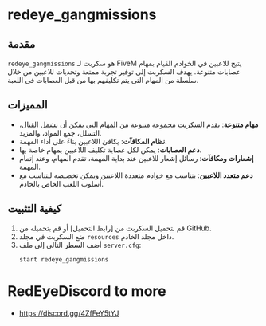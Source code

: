 # redeye_gangmissions

## مقدمة
`redeye_gangmissions` هو سكربت لـ FiveM يتيح للاعبين في الخوادم القيام بمهام عصابات متنوعة. يهدف السكربت إلى توفير تجربة ممتعة وتحديات للاعبين من خلال سلسلة من المهام التي يتم تكليفهم بها من قبل العصابات في اللعبة.

## المميزات
- **مهام متنوعة**: يقدم السكربت مجموعة متنوعة من المهام التي يمكن أن تشمل القتال، التسلل، جمع المواد، والمزيد.
- **نظام المكافآت**: يكافئ اللاعبين بناءً على أداء المهمة.
- **دعم العصابات**: يمكن لكل عصابة تكليف اللاعبين بمهام خاصة بها.
- **إشعارات ومكافآت**: رسائل إشعار للاعبين عند بداية المهمة، تقدم المهام، وعند إتمام المهمة.
- **دعم متعدد اللاعبين**: يتناسب مع خوادم متعددة اللاعبين ويمكن تخصيصه ليتناسب مع أسلوب اللعب الخاص بالخادم.

## كيفية التثبيت

1. قم بتحميل السكربت من [رابط التحميل] أو قم بتحميله من GitHub.
2. ضع السكربت في مجلد `resources` داخل مجلد الخادم.
3. أضف السطر التالي إلى ملف `server.cfg`:
   ```plaintext
   start redeye_gangmissions

# RedEyeDiscord to more
- https://discord.gg/4ZfFeY5tYJ